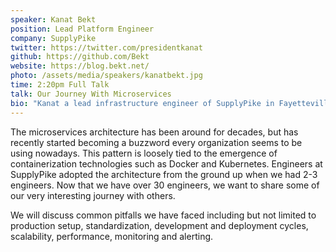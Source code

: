 ```yaml
---
speaker: Kanat Bekt
position: Lead Platform Engineer
company: SupplyPike
twitter: https://twitter.com/presidentkanat
github: https://github.com/Bekt
website: https://blog.bekt.net/
photo: /assets/media/speakers/kanatbekt.jpg
time: 2:20pm Full Talk
talk: Our Journey With Microservices
bio: "Kanat a lead infrastructure engineer of SupplyPike in Fayetteville, AR. Among many hats he wears, he is particularly interested in building the right culture, both technical and non-technical, in the fast growing environment. As a true hacker at heart, Kanat constantly builds and explores various technologies. Previously, he has started a technology company and worked for companies like Google, AWS, Amazon. Feel free to reach out to him to talk all and everything about technology."
---
```

The microservices architecture has been around for decades, but has recently started becoming a buzzword every organization seems to be using nowadays. This pattern is loosely tied to the emergence of containerization technologies such as Docker and Kubernetes. Engineers at SupplyPike adopted the architecture from the ground up when we had 2-3 engineers. Now that we have over 30 engineers, we want to share some of our very interesting journey with others.

We will discuss common pitfalls we have faced including but not limited to production setup, standardization, development and deployment cycles, scalability, performance, monitoring and alerting.
